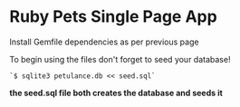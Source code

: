 # Ruby Pets Single Page App

Install Gemfile dependencies as per previous page

To begin using the files don't forget to seed your database!

	`$ sqlite3 petulance.db << seed.sql`

__the seed.sql file both creates the database and seeds it__ 
